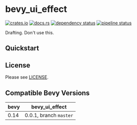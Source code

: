 bevy_ui_effect
===============

[![crates.io](https://img.shields.io/crates/v/bevy_ui_effect)](https://crates.io/crates/bevy_ui_effect)
[![docs.rs](https://docs.rs/bevy_ui_effect/badge.svg)](https://docs.rs/bevy_ui_effect)
[![dependency status](https://deps.rs/repo/gitlab/kimtinh/bevy-ui-effect/status.svg)](https://deps.rs/repo/gitlab/kimtinh/bevy-ui-effect)
[![pipeline status](https://gitlab.com/kimtinh/bevy-ui-effect/badges/master/pipeline.svg)](https://gitlab.com/kimtinh/bevy-ui-effect/-/commits/master)

Drafting. Don't use this.

Quickstart
----------


License
-------

Please see [LICENSE](./LICENSE).


Compatible Bevy Versions
------------------------

| bevy | bevy_ui_effect         |
|------|------------------------|
| 0.14 | 0.0.1, branch `master` |